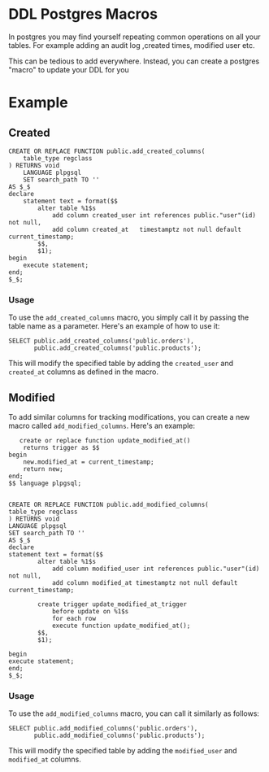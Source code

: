 # DDL Postgres Macros

In postgres you may find yourself repeating common operations on all your tables. For example adding an audit log ,created times, modified user etc.

This can be tedious to add everywhere. Instead, you can create a postgres "macro" to update your DDL for you


# Example
## Created
```postgresql
CREATE OR REPLACE FUNCTION public.add_created_columns(  
    table_type regclass  
) RETURNS void  
    LANGUAGE plpgsql  
    SET search_path TO ''  
AS $_$  
declare  
    statement text = format($$  
        alter table %1$s 
            add column created_user int references public."user"(id) not null,
            add column created_at   timestamptz not null default current_timestamp;
        $$,  
        $1);
begin  
    execute statement;  
end;  
$_$;
```

### Usage

To use the `add_created_columns` macro, you simply call it by passing the table name as a parameter. Here's an example
of how to use it:

```postgresql
SELECT public.add_created_columns('public.orders'),
       public.add_created_columns('public.products');
```

This will modify the specified table by adding the `created_user` and `created_at` columns as defined in the macro.

## Modified


To add similar columns for tracking modifications, you can create a new macro called `add_modified_columns`. Here's an
example:

```postgresql
   create or replace function update_modified_at()
    returns trigger as $$
begin
    new.modified_at = current_timestamp;
    return new;
end;
$$ language plpgsql;


CREATE OR REPLACE FUNCTION public.add_modified_columns(  
table_type regclass  
) RETURNS void  
LANGUAGE plpgsql  
SET search_path TO ''  
AS $_$  
declare  
statement text = format($$  
        alter table %1$s
            add column modified_user int references public."user"(id) not null,
            add column modified_at timestamptz not null default current_timestamp;
    
        create trigger update_modified_at_trigger
            before update on %1$s
            for each row
            execute function update_modified_at();
        $$,  
        $1);

begin  
execute statement;  
end;  
$_$;
```
### Usage

To use the `add_modified_columns` macro, you can call it similarly as follows:

```postgresql
SELECT public.add_modified_columns('public.orders'),
       public.add_modified_columns('public.products');
```

This will modify the specified table by adding the `modified_user` and `modified_at` columns.
